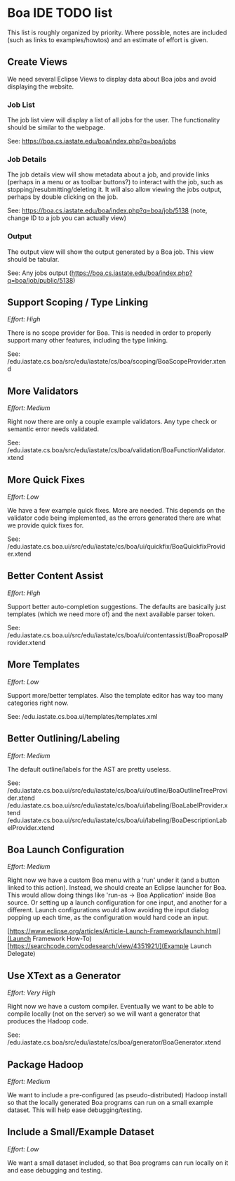 # Boa IDE TODO list #

This list is roughly organized by priority.  Where possible, notes are included
(such as links to examples/howtos) and an estimate of effort is given.


## Create Views ##

We need several Eclipse Views to display data about Boa jobs and avoid
displaying the website.


### Job List ###

The job list view will display a list of all jobs for the user.  The
functionality should be similar to the webpage.

See: https://boa.cs.iastate.edu/boa/index.php?q=boa/jobs


### Job Details ###

The job details view will show metadata about a job, and provide links (perhaps
in a menu or as toolbar buttons?) to interact with the job, such as
stopping/resubmitting/deleting it.  It will also allow viewing the jobs output,
perhaps by double clicking on the job.

See: https://boa.cs.iastate.edu/boa/index.php?q=boa/job/5138 (note, change ID to a job you can actually view)


### Output ###

The output view will show the output generated by a Boa job.  This view should be tabular.

See: Any jobs output (https://boa.cs.iastate.edu/boa/index.php?q=boa/job/public/5138)


## Support Scoping / Type Linking ##

*Effort: High*

There is no scope provider for Boa.  This is needed in order to properly
support many other features, including the type linking.

See: /edu.iastate.cs.boa/src/edu/iastate/cs/boa/scoping/BoaScopeProvider.xtend


## More Validators ##

*Effort: Medium*

Right now there are only a couple example validators.  Any type check or
semantic error needs validated.

See: /edu.iastate.cs.boa/src/edu/iastate/cs/boa/validation/BoaFunctionValidator.xtend


## More Quick Fixes ##

*Effort: Low*

We have a few example quick fixes.  More are needed.  This depends on the
validator code being implemented, as the errors generated there are what we
provide quick fixes for.

See: /edu.iastate.cs.boa.ui/src/edu/iastate/cs/boa/ui/quickfix/BoaQuickfixProvider.xtend


## Better Content Assist ##

*Effort: High*

Support better auto-completion suggestions.  The defaults are basically just
templates (which we need more of) and the next available parser token.

See: /edu.iastate.cs.boa.ui/src/edu/iastate/cs/boa/ui/contentassist/BoaProposalProvider.xtend


## More Templates ##

*Effort: Low*

Support more/better templates.  Also the template editor has way too many
categories right now.

See: /edu.iastate.cs.boa.ui/templates/templates.xml


## Better Outlining/Labeling ##

*Effort: Medium*

The default outline/labels for the AST are pretty useless.

See: /edu.iastate.cs.boa.ui/src/edu/iastate/cs/boa/ui/outline/BoaOutlineTreeProvider.xtend
     /edu.iastate.cs.boa.ui/src/edu/iastate/cs/boa/ui/labeling/BoaLabelProvider.xtend
     /edu.iastate.cs.boa.ui/src/edu/iastate/cs/boa/ui/labeling/BoaDescriptionLabelProvider.xtend


## Boa Launch Configuration ##

*Effort: Medium*

Right now we have a custom Boa menu with a 'run' under it (and a button linked
to this action).  Instead, we should create an Eclipse launcher for Boa.  This
would allow doing things like 'run-as -> Boa Application' inside Boa source.
Or setting up a launch configuration for one input, and another for a
different.  Launch configurations would allow avoiding the input dialog popping
up each time, as the configuration would hard code an input.

[https://www.eclipse.org/articles/Article-Launch-Framework/launch.html](Launch Framework How-To)
[https://searchcode.com/codesearch/view/4351921/](Example Launch Delegate)


## Use XText as a Generator ##

*Effort: Very High*

Right now we have a custom compiler.  Eventually we want to be able to compile
locally (not on the server) so we will want a generator that produces the
Hadoop code.

See: /edu.iastate.cs.boa/src/edu/iastate/cs/boa/generator/BoaGenerator.xtend


## Package Hadoop ##

*Effort: Medium*

We want to include a pre-configured (as pseudo-distributed) Hadoop install so
that the locally generated Boa programs can run on a small example dataset.
This will help ease debugging/testing.


## Include a Small/Example Dataset ##

*Effort: Low*

We want a small dataset included, so that Boa programs can run locally on it
and ease debugging and testing.
